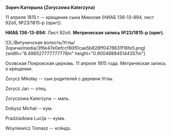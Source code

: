 **Зорич Катерына (Zoryczowa Katerzyna)**

11 апреля 1815 г -- крещение сына Миколая (НИАБ 136-13-894, лист 92об,
№23/1815-р (ориг)).

**НИАБ 136-13-894:** Лист 92об. **Метрическая запись №23/1815-р
(ориг).**

![](./Витуничская волость/Углы/Зоричи/media/3f6e47e0efccf80f0cae5b828ff0478631f16fe5.png){width="6.496527777777778in"
height="0.900488845144357in"}

Осовская Покровская церковь. 11 апреля 1815 года. Метрическая запись о
крещении.

Zorycz Mikołay -- сын родителей с деревни Углы.

Zorycz Jan -- отец.

Zoryczowa Katerzyna -- мать.

Dobysz Michał -- кум.

Pradziadowa Lucija -- кума.

Woyniewicz Tomasz -- ксёндз.

